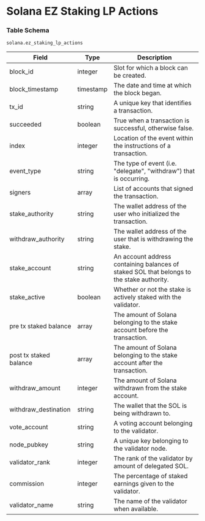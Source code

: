 # Solana EZ Staking LP Actions

### Table Schema

`solana.ez_staking_lp_actions`

| Field                  | Type      | Description                                                                               |
| ---------------------- | --------- | ----------------------------------------------------------------------------------------- |
| block\_id              | integer   | Slot for which a block can be created.                                                    |
| block\_timestamp       | timestamp | The date and time at which the block began.                                               |
| tx\_id                 | string    | A unique key that identifies a transaction.                                               |
| succeeded              | boolean   | True when a transaction is successful, otherwise false.                                   |
| index                  | integer   | Location of the event within the instructions of a transaction.                           |
| event\_type            | string    | The type of event (i.e. "delegate", "withdraw") that is occurring.                        |
| signers                | array     | List of accounts that signed the transaction.                                             |
| stake\_authority       | string    | The wallet address of the user who initialized the transaction.                           |
| withdraw\_authority    | string    | The wallet address of the user that is withdrawing the stake.                             |
| stake\_account         | string    | An account address containing balances of staked SOL that belongs to the stake authority. |
| stake\_active          | boolean   | Whether or not the stake is actively staked with the validator.                           |
| pre tx staked balance  | array     | The amount of Solana belonging to the stake account before the transaction.               |
| post tx staked balance | array     | The amount of Solana belonging to the stake account after the transaction.                |
| withdraw\_amount       | integer   | The amount of Solana withdrawn from the stake account.                                    |
| withdraw\_destination  | string    | The wallet that the SOL is being withdrawn to.                                            |
| vote\_account          | string    | A voting account belonging to the validator.                                              |
| node\_pubkey           | string    | A unique key belonging to the validator node.                                             |
| validator\_rank        | integer   | The rank of the validator by amount of delegated SOL.                                     |
| commission             | integer   | The percentage of staked earnings given to the validator.                                 |
| validator\_name        | string    | The name of the validator when available.                                                 |
